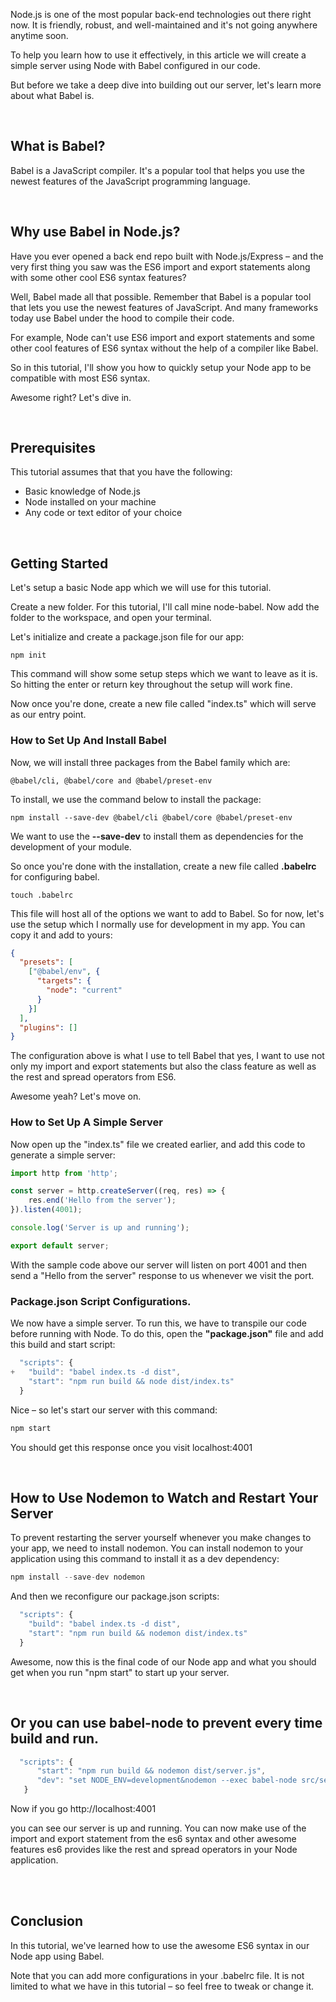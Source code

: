 Node.js is one of the most popular back-end  technologies out there right now. It is friendly, robust, and  well-maintained and it's not going anywhere anytime soon. 

To help you learn how to use it effectively, in this article we will create a  simple server using Node with Babel configured in our code. 

But before we take a deep dive into building out our server, let's learn more about what Babel is.

<div></br></div>

## What is Babel? 

Babel is a JavaScript compiler. It's a popular tool that helps you use the  newest features of the JavaScript programming language.

 <div></br></div>

## Why use Babel in Node.js?

Have you ever opened a back end repo built with Node.js/Express – and the  very first thing you saw was the ES6 import and export statements along  with some other cool ES6 syntax features? 

Well, Babel made all  that possible. Remember that Babel is a popular tool that lets you use  the newest features of JavaScript. And many frameworks today use Babel  under the hood to compile their code.

For example, Node can't use  ES6 import and export statements and some other cool features of ES6  syntax without the help of a compiler like Babel. 

So in this tutorial, I'll show you how to quickly setup your Node app to be compatible with most ES6 syntax. 

Awesome right? Let's dive in.

<div></br></div>

## Prerequisites

This tutorial assumes that that you have the following:

- Basic knowledge of Node.js
- Node installed on your machine
- Any code or text editor of your choice

<div></br></div>

## Getting Started

Let's setup a basic Node app which we will use for this tutorial.

Create a new folder. For this tutorial, I'll call mine node-babel. Now add the folder to the workspace, and open your terminal. 

Let's initialize and create a package.json file for our app:

```shell
npm init
```

This command will show some setup steps which we want to leave as it is. So  hitting the enter or return key throughout the setup will work fine. 

Now once you're done, create a new file called "index.ts" which will serve as our entry point.

### How to Set Up And Install Babel

Now, we will install three packages from the Babel family which are: 

```shell
@babel/cli, @babel/core and @babel/preset-env
```

To install, we use the command below to install the package:

```shell
npm install --save-dev @babel/cli @babel/core @babel/preset-env
```

We want to use the **--save-dev** to install them as dependencies for the development of your module.

So once you're done with the installation, create a new file called **.babelrc** for configuring babel. 

```shell
touch .babelrc
```

This file will host all of the options we want to add to Babel. So for now,  let's use the setup which I normally use for development in my app. You  can copy it and add to yours:

```json
{
  "presets": [
    ["@babel/env", {
      "targets": {
        "node": "current"
      }
    }]
  ],
  "plugins": []
}
```

The  configuration above is what I use to tell Babel that yes, I want to use  not only my import and export statements but also the class feature as  well as the rest and spread operators from ES6.

Awesome yeah? Let's move on.

### How to Set Up A Simple Server

Now open up the "index.ts" file we created earlier, and add this code to generate a simple server:

```js
import http from 'http';

const server = http.createServer((req, res) => {
  	res.end('Hello from the server');
}).listen(4001);

console.log('Server is up and running');

export default server;
```

With the sample code above our server will listen on port 4001 and then send a "Hello from the server" response to us whenever we visit the port.

### Package.json Script Configurations.

We now have a simple server. To run this, we have to transpile our code before running with Node. To do this, open the **"package.json"** file and add this build and start script:

```js
  "scripts": {
+   "build": "babel index.ts -d dist",
    "start": "npm run build && node dist/index.ts"
  }
```

Nice – so let's start our server with this command:

```js
npm start
```

You should get this response once you visit localhost:4001





<div></br></div>

## How to Use Nodemon to Watch and Restart Your Server

To prevent restarting the server yourself whenever you make changes to  your app, we need to install nodemon. You can install nodemon to your  application using this command to install it as a dev dependency:

```js
npm install --save-dev nodemon
```

And then we  reconfigure our package.json scripts:

```js
  "scripts": {
    "build": "babel index.ts -d dist",
    "start": "npm run build && nodemon dist/index.ts"
  }
```

Awesome, now this is the final code of our Node app and what you should get when you run "npm start" to start up your server.

<div></br></div>

## Or you can use babel-node to prevent every time build and run.

```javascript
  "scripts": {
      "start": "npm run build && nodemon dist/server.js",
      "dev": "set NODE_ENV=development&nodemon --exec babel-node src/server.js"
   }
```

Now if you go http://localhost:4001

you can see  our server is up and running. You can now make use of the import and export statement from the es6 syntax and other awesome features es6 provides like the rest and spread operators  in your Node application.

<div></br></div>

<div></br></div>

## Conclusion

In this tutorial, we've learned how to use the awesome ES6 syntax in our Node app using Babel. 

Note that you can add more configurations in your .babelrc file. It is not  limited to what we have in this tutorial – so feel free to tweak or  change it.  